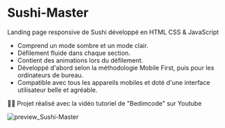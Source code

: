 # Sushi-Master
Landing page responsive de Sushi développé en HTML CSS & JavaScript

- Comprend un mode sombre et un mode clair.
- Défilement fluide dans chaque section.
- Contient des animations lors du défilement.
- Développé d'abord selon la méthodologie Mobile First, puis pour les ordinateurs de bureau.
- Compatible avec tous les appareils mobiles et doté d'une interface utilisateur belle et agréable.

👨‍💻 Projet réalisé avec la vidéo tutoriel de "Bedimcode" sur Youtube

![preview_Sushi-Master](https://github.com/Skies-Land/Sushi-Master/assets/146822518/47b08681-0a70-404d-af96-a9d198d93092)
